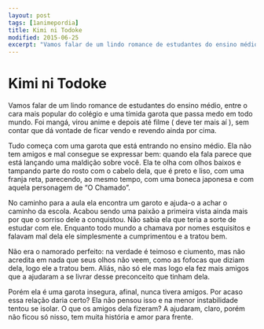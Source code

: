 ```yaml
---
layout: post
tags: [1animepordia]
title: Kimi ni Todoke
modified: 2015-06-25
excerpt: "Vamos falar de um lindo romance de estudantes do ensino médio, entre o cara mais popular do colégio e uma tímida garota que passa medo em todo mundo. Foi mangá, virou anime e depois até filme ( deve ter mais aí ), sem contar que dá vontade de ficar vendo e revendo ainda por cima."
---
```


Kimi ni Todoke
==============

Vamos falar de um lindo romance de estudantes do ensino médio, entre o
cara mais popular do colégio e uma tímida garota que passa medo em todo
mundo. Foi mangá, virou anime e depois até filme ( deve ter mais aí ),
sem contar que dá vontade de ficar vendo e revendo ainda por cima.

Tudo começa com uma garota que está entrando no ensino médio. Ela não
tem amigos e mal consegue se expressar bem: quando ela fala parece que
está lançando uma maldição sobre você. Ela te olha com olhos baixos e
tampando parte do rosto com o cabelo dela, que é preto e liso, com uma
franja reta, parecendo, ao mesmo tempo, com uma boneca japonesa e com
aquela personagem de “O Chamado”.

No caminho para a aula ela encontra um garoto e ajuda-o a achar o
caminho da escola. Acabou sendo uma paixão a primeira vista ainda mais
por que o sorriso dele a conquistou. Não sabia ela que teria a sorte de
estudar com ele. Enquanto todo mundo a chamava por nomes esquisitos e
falavam mal dela ele simplesmente a cumprimentou e a tratou bem.

Não era o namorado perfeito: na verdade é teimoso e ciumento, mas não
acredita em nada que seus olhos não veem, como as fofocas que diziam
dela, logo ele a tratou bem. Aliás, não só ele mas logo ela fez mais
amigos que a ajudaram a se livrar desse preconceito que tinham dela.

Porém ela é uma garota insegura, afinal, nunca tivera amigos. Por acaso
essa relação daria certo? Ela não pensou isso e na menor instabilidade
tentou se isolar. O que os amigos dela fizeram? A ajudaram, claro, porém
não ficou só nisso, tem muita história e amor para frente.


